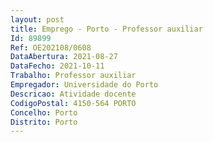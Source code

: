 ```yaml
--- 
layout: post
title: Emprego - Porto - Professor auxiliar
Id: 89899
Ref: OE202108/0608
DataAbertura: 2021-08-27
DataFecho: 2021-10-11
Trabalho: Professor auxiliar
Empregador: Universidade do Porto
Descricao: Atividade docente
CodigoPostal: 4150-564 PORTO
Concelho: Porto
Distrito: Porto
--- 
```

